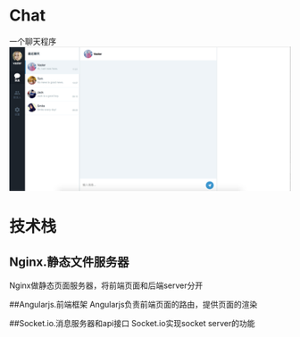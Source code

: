 # Chat
一个聊天程序
![image](https://github.com/Hao8816/chat/blob/master/design/demo.png)


# 技术栈

## Nginx.静态文件服务器
Nginx做静态页面服务器，将前端页面和后端server分开

##Angularjs.前端框架
Angularjs负责前端页面的路由，提供页面的渲染


##Socket.io.消息服务器和api接口
Socket.io实现socket server的功能




